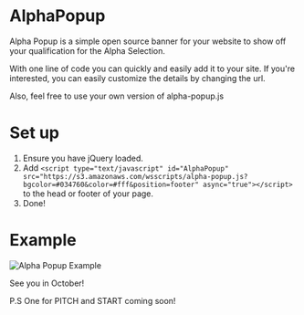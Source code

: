 AlphaPopup
==========

Alpha Popup is a simple open source banner for your website to show off your qualification for the Alpha Selection.

With one line of code you can quickly and easily add it to your site. If you're interested, you can easily customize the details by changing the url.

Also, feel free to use your own version of alpha-popup.js


# Set up

1. Ensure you have jQuery loaded.
2. Add `<script type="text/javascript" id="AlphaPopup" src="https://s3.amazonaws.com/wsscripts/alpha-popup.js?bgcolor=#034760&color=#fff&position=footer" async="true"></script>` to the head or footer of your page.
3. Done!

# Example

![Alpha Popup Example](https://raw.github.com/paterson/alpha-popupp/master/alpha-popup.png)

See you in October! 

P.S One for PITCH and START coming soon!

